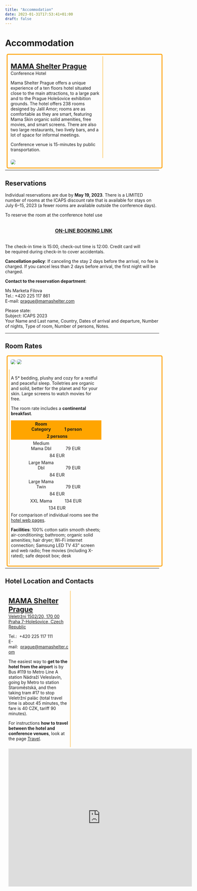 ```yaml
---
title: "Accommodation"
date: 2023-01-31T17:53:41+01:00
draft: false
---
```


# Accommodation

<div style="width: 98%; margin-left: 1%; padding: 1%; border: orange solid; border-radius: 5px;">

 <div style="display: inline-block; width: 60%; padding: 1%; border-right: 1px solid orange; vertical-align: middle;">
   
   <p><span style="font-size: 23px; font-weight: bold;"><a href="https://mamashelter.com/prague" target="_blank">MAMA Shelter Prague</a></span><br />Conference Hotel</p> 
   
   <p>Mama Shelter Prague offers a unique experience of a ten floors hotel situated close to the main attractions, to a large park and to the Prague Holešovice exhibition grounds. The hotel offers 238 rooms designed by Jalil Amor; rooms are as comfortable as they are smart, featuring Mama Skin organic solid amenities, free movies, and smart screens. There are also two large restaurants, two lively bars, and a lot of space for informal meetings.</p>

  <p>Conference venue is 15-minutes by public transportation.</p>

 </div>
 
 <div style="display: inline-block; width: 38%; padding: 1%; border-radius: 5px; vertical-align: middle;">
 	<a href="https://mamashelter.com/prague" target="_blank"><img style="border-radius: 5px;" src="/img/accommodation/hotel-mama.png" /></a>
 </div>

</div>

<hr style="margin-top: 1%; margin-bottom: 1%;" />




## Reservations


Individual reservations are due by **May 19, 2023**. There is a LIMITED number of rooms at the ICAPS discount rate that is available for stays on July 6–15, 2023 (a fewer rooms are available outside the conference days).

To reserve the room at the conference hotel use

<div style="width: 100%; padding: 1%; text-align: center;">

 <p><span style="font-weight: bold;font-size: 16px; color:orange; "><a href="http://www.accorhotels.com/lien_externe.svlt?goto=rech_resa&destination=B0X1&sourceid=ICAPS&dayIn=10&monthIn=07&yearIn=2023&nightNb=3&preferredCode=ICAPS&merchantid=par-accorFR">ON-LINE BOOKING LINK</a></span></p>

</div>

The check-in time is 15:00, check-out time is 12:00. Credit card will be required during check-in to cover accidentals.

**Cancellation policy**: If canceling the stay 2 days before the arrival, no fee is charged. If you cancel less than 2 days before arrival, the first night will be charged.

**Contact to the reservation department**:

Ms Marketa Filova\
Tel.: +420 225 117 861 \
E-mail: <prague@mamashelter.com>
 
Please state: \
Subject: ICAPS 2023 \
Your Name and Last name, Country, Dates of arrival and departure, Number of nights, Type of room, Number of persons, Notes.

<hr style="margin-top: 1%; margin-bottom: 1%;" />


## Room Rates

<div style="width: 98%; margin-left: 1%; padding: 1%; border: orange solid; border-radius: 5px;">


 <div style="display: inline-block; width: 38%; padding: 1%; border-radius: 5px; vertical-align: middle;">
	<img style="border-radius: 5px; margin-bottom: 5%;" src="/img/accommodation/hotel-mama-room.png" />
	<img style="border-radius: 5px; margin-bottom: 5%;" src="/img/accommodation/hotel-mama-room-2.jpeg" />
 </div>


 <div style="display: inline-block; width: 60%; padding: 1%; border-left: 1px solid orange; vertical-align: middle;">
   
   <p>A 5* bedding, plushy and cozy for a restful and peaceful sleep. Toiletries are organic and solid, better for the planet and for your skin. Large screens to watch movies for free.</p>
   
   <p>The room rate includes a <strong>continental breakfast</strong>.</p>
   
   <!-- header -->
   <div style="width: 100%; text-align: center; background: orange;">
   	<div style="display: inline-block; width: 30%; padding: 1%; margin-left: 2%"><span style="font-size: 14px; font-weight:bold;">Room Category</span></div>
   	<div style="display: inline-block; width: 30%; padding: 1%; margin-left: 2%"><span style="font-size: 14px; font-weight:bold;">1 person</span></div>
   	<div style="display: inline-block; width: 30%; padding: 1%; margin-left: 2%"><span style="font-size: 14px; font-weight:bold;">2 persons</span></div>
   </div>
   
   <div style="width: 100%; text-align: center;">
   	<div style="display: inline-block; width: 30%; padding: 1%; margin-left: 2%">Medium Mama Dbl</div>
   	<div style="display: inline-block; width: 30%; padding: 1%; margin-left: 2%">79 EUR</div>
   	<div style="display: inline-block; width: 30%; padding: 1%; margin-left: 2%">84 EUR</div>
   </div>
   
   <div style="width: 100%; text-align: center;">
   	<div style="display: inline-block; width: 30%; padding: 1%; margin-left: 2%">Large Mama Dbl</div>
   	<div style="display: inline-block; width: 30%; padding: 1%; margin-left: 2%">79 EUR</div>
   	<div style="display: inline-block; width: 30%; padding: 1%; margin-left: 2%">84 EUR</div>
   </div>
   
   <div style="width: 100%; text-align: center;">
   	<div style="display: inline-block; width: 30%; padding: 1%; margin-left: 2%">Large Mama Twin</div>
   	<div style="display: inline-block; width: 30%; padding: 1%; margin-left: 2%">79 EUR</div>
   	<div style="display: inline-block; width: 30%; padding: 1%; margin-left: 2%">84 EUR</div>
   </div>
   
   <div style="width: 100%; text-align: center;">
   	<div style="display: inline-block; width: 30%; padding: 1%; margin-left: 2%">XXL Mama</div>
   	<div style="display: inline-block; width: 30%; padding: 1%; margin-left: 2%">134 EUR</div>
   	<div style="display: inline-block; width: 30%; padding: 1%; margin-left: 2%">134 EUR</div>
   </div>
   
   
   
   <p style="margin-top: 1%; margin-bottom: 1%">For comparison of individual rooms see the <a href="https://mamashelter.com/prague/stay" target="_blank">hotel web pages</a>.</p>
  
  
  <p><strong>Facilities</strong>: 100% cotton satin smooth sheets; air-conditioning; bathroom; organic solid amenities; hair dryer; Wi-Fi internet connection; Samsung LED TV 43" screen and web radio; free movies (including X-rated); safe deposit box; desk</p>
  
  </div>
 
</div>

<hr style="margin-top: 1%; margin-bottom: 1%;" />


## Hotel Location and Contacts


<div style="width: 98%; margin-left: 1%; padding: 1;">

 <div style="display: inline-block; width: 40%; padding: 1%; border-right: 1px solid orange; vertical-align: middle;">
   
   <p><span style="font-size: 23px; font-weight: bold;"><a href="https://mamashelter.com/prague" target="_blank">MAMA Shelter Prague</a></span><br /><a href="https://www.google.com/maps?q=Veletr%C5%BEn%C3%AD+1502/20,+170+00+Praha+7-Hole%C5%A1ovice&_aiid=13262" target="_blank">Veletržní 1502/20, 170 00 Praha 7-Holešovice, Czech Republic</a></p> 
    	
   <p>Tel.:  +420 225 117 111 <br />E-mail:  <a href="mailto:prague@mamashelter.com">prague@mamashelter.com</a></p>
   
   
   <p>The easiest way to <strong>get to the hotel from the airport</strong> is by Bus #119 to Metro Line A station Nádraží Veleslavín, going by Metro to station Staroměstská, and then taking tram #17 to stop Veletržní palác (total travel time is about 45 minutes, the fare is 40 CZK, tariff 90 minutes).</p>
   
   <p>For instructions <strong>how to travel between the hotel and conference venues</strong>, look at the page <a href="https://icaps23.icaps-conference.org/attending/travel" target="_blank">Travel</a>.</p>

 </div>
 
 <div style="display: inline-block; width: 58%; padding: 1%; border-radius: 5px; vertical-align: middle;">
 	<iframe src="https://www.google.com/maps/embed?pb=!1m18!1m12!1m3!1d2559.1246824943396!2d14.429519215718821!3d50.10267317942887!2m3!1f0!2f0!3f0!3m2!1i1024!2i768!4f13.1!3m3!1m2!1s0x470b94c8cf78bd83%3A0x5b2444d0a8ec298d!2sMama%20Shelter%20Praha!5e0!3m2!1sit!2sit!4v1680006543498!5m2!1sit!2sit" width="600" height="450" style="border:0;" allowfullscreen="" loading="lazy" referrerpolicy="no-referrer-when-downgrade"></iframe>

 </div>

</div>










